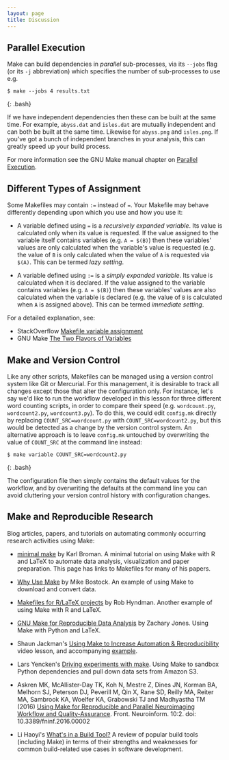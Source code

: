 ```yaml
---
layout: page
title: Discussion
---
```


## Parallel Execution

Make can build dependencies in _parallel_ sub-processes, via its `--jobs`
flag (or its `-j` abbreviation) which specifies the number of sub-processes to use e.g.

~~~
$ make --jobs 4 results.txt
~~~
{: .bash}

If we have independent dependencies then these can be built at the
same time. For example, `abyss.dat` and `isles.dat` are mutually
independent and can both be built at the same time. Likewise for
`abyss.png` and `isles.png`. If you've got a bunch of independent
branches in your analysis, this can greatly speed up your build
process.

For more information see the GNU Make manual chapter on [Parallel
Execution][gnu-make-parallel].

## Different Types of Assignment

Some Makefiles may contain `:=` instead of `=`. Your Makefile may
behave differently depending upon which you use and how you use it:

* A variable defined using `=` is a _recursively expanded
  variable_. Its value is calculated only when its value is
  requested. If the value assigned to the variable itself contains
  variables (e.g. `A = $(B)`) then these variables' values are only
  calculated when the variable's value is requested (e.g. the value of
  `B` is only calculated when the value of `A` is requested via
  `$(A)`. This can be termed _lazy setting_.

* A variable defined using `:=` is a _simply expanded variable_. Its
  value is calculated when it is declared. If the value assigned to
  the variable contains variables (e.g. `A = $(B)`) then these
  variables' values are also calculated when the variable is declared
  (e.g. the value of `B` is calculated when `A` is assigned
  above). This can be termed _immediate setting_.

For a detailed explanation, see:

* StackOverflow [Makefile variable assignment][makefile-variable]
* GNU Make [The Two Flavors of Variables][gnu-make-variables]

## Make and Version Control

Like any other scripts, 
Makefiles can be managed using a version control system like Git or Mercurial.
For this management,
it is desirable to track all changes except those that alter the configuration only.
For instance, 
let's say we'd like to run the workflow developed in this lesson for three different word counting scripts,
in order to compare their speed (e.g. `wordcount.py`, `wordcount2.py`, `wordcount3.py`).
To do this, 
we could edit `config.mk` directly by replacing `COUNT_SRC=wordcount.py` with `COUNT_SRC=wordcount2.py`,
but this would be detected as a change by the version control system.
An alternative approach is to leave `config.mk` untouched by overwriting the value of `COUNT_SRC` 
at the command line instead:

~~~
$ make variable COUNT_SRC=wordcount2.py
~~~
{: .bash}

The configuration file then simply contains the default values for the workflow, 
and by overwriting the defaults at the command line you can avoid cluttering your 
version control history with configuration changes.


## Make and Reproducible Research

Blog articles, papers, and tutorials on automating commonly
occurring research activities using Make:

* [minimal make][minimal-make] by Karl Broman. A minimal tutorial on
  using Make with R and LaTeX to automate data analysis, visualization
  and paper preparation. This page has links to Makefiles for many of
  his papers.

* [Why Use Make][why-use-make] by Mike Bostock. An example of using
  Make to download and convert data.

* [Makefiles for R/LaTeX projects][makefiles-for-r-latex] by Rob
  Hyndman. Another example of using Make with R and LaTeX.

* [GNU Make for Reproducible Data Analysis][make-reproducible-research]
  by Zachary Jones. Using Make with Python and LaTeX.

* Shaun Jackman's [Using Make to Increase Automation &
  Reproducibility][increase-automation] video lesson, and accompanying
  [example][increase-automation-example].

* Lars Yencken's [Driving experiments with
  make][driving-experiments]. Using Make to sandbox Python
  dependencies and pull down data sets from Amazon S3.

* Askren MK, McAllister-Day TK, Koh N, Mestre Z, Dines JN, Korman BA,
  Melhorn SJ, Peterson DJ, Peverill M, Qin X, Rane SD, Reilly MA,
  Reiter MA, Sambrook KA, Woelfer KA, Grabowski TJ and Madhyastha TM
  (2016) [Using Make for Reproducible and Parallel Neuroimaging
  Workflow and
  Quality-Assurance][make-neuroscience]. Front. Neuroinform. 10:2. doi:
  10.3389/fninf.2016.00002

* Li Haoyi's [What's in a Build Tool?][whats-a-build-tool] A review of
  popular build tools (including Make) in terms of their strengths and
  weaknesses for common build-related use cases in software
  development.

[driving-experiments]: http://lifesum.github.io/posts/2016/01/14/make-experiments/
[gnu-make-parallel]: https://www.gnu.org/software/make/manual/html_node/Parallel.html
[gnu-make-variables]: https://www.gnu.org/software/make/manual/html_node/Flavors.html#Flavors
[increase-automation]: https://www.youtube.com/watch?v=_F5f0qi-aEc
[increase-automation-example]: https://github.com/sjackman/makefile-example
[make-neuroscience]: http://journal.frontiersin.org/article/10.3389/fninf.2016.00002/full
[make-reproducible-research]: http://zmjones.com/make/
[makefile-variable]: http://stackoverflow.com/questions/448910/makefile-variable-assignment
[makefiles-for-r-latex]: http://robjhyndman.com/hyndsight/makefiles/
[minimal-make]: http://kbroman.org/minimal_make/
[whats-a-build-tool]: http://www.lihaoyi.com/post/WhatsinaBuildTool.html
[why-use-make]: http://bost.ocks.org/mike/make/
